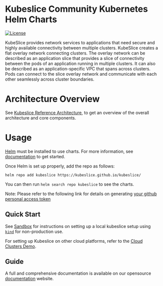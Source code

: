 # Kubeslice Community Kubernetes Helm Charts

[![License](https://img.shields.io/badge/License-Apache%202.0-blue.svg)](https://opensource.org/licenses/Apache-2.0)

KubeSlice provides network services to applications that need secure and highly available connectivity between multiple clusters. KubeSlice creates a flat overlay network connecting clusters. The overlay network can be described as an application slice that provides a slice of connectivity between the pods of an application running in multiple clusters. It can also be described as an application-specific VPC that spans across clusters. Pods can connect to the slice overlay network and communicate with each other seamlessly across cluster boundaries.

# Architecture Overview
See [Kubeslice Reference Architecture](https://kubeslice.io/documentation/open-source/latest/overview/architecture), to get an overview of the overall architecture and core components.

# Usage

[Helm](https://helm.sh) must be installed to use charts. For more information, see [documentation](https://helm.sh/docs/) to get started.


Once Helm is set up properly, add the repo as follows:

```console
helm repo add kubeslice https://kubeslice.github.io/kubeslice/
```

You can then run `helm search repo kubeslice` to see the charts.

Note: Please refer to the following link for details on generating [your github personal access token](https://docs.github.com/en/authentication/keeping-your-account-and-data-secure/creating-a-personal-access-token) 


Quick Start
---

See [Sandbox](https://kubeslice.io/documentation/open-source/1.3.0/playground/sandbox) for instructions on setting up a local kubeslice setup using [`kind`](https://kind.sigs.k8s.io/) for non-production use.

For setting up Kubeslice on other cloud platforms, refer to the [Cloud Clusters Demo](https://kubeslice.io/documentation/open-source/latest/tutorials/kubeslice-cli-tutorials/kubeslice-cli-demo-on-cloud-clusters).


Guide
---
A full and comprehensive documentation is available on our opensource [documentation](https://kubeslice.io/documentation/open-source/) website.

